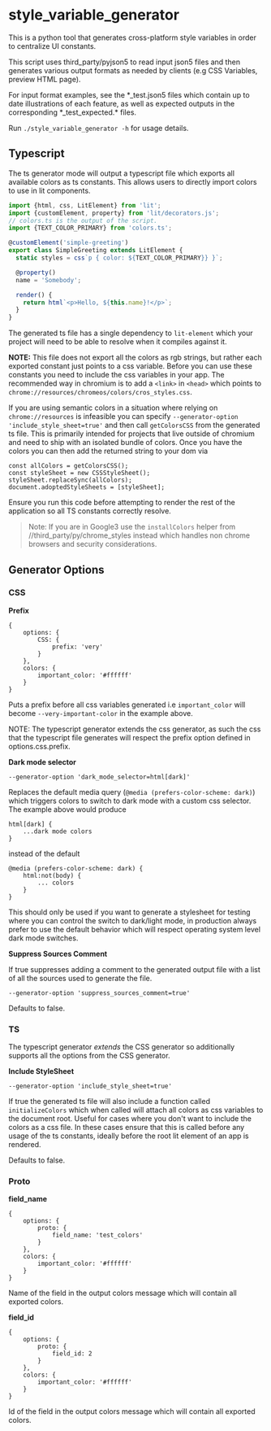 # style_variable_generator

This is a python tool that generates cross-platform style variables in order to
centralize UI constants.

This script uses third_party/pyjson5 to read input json5 files and then
generates various output formats as needed by clients (e.g CSS Variables,
preview HTML page).

For input format examples, see the \*_test.json5 files which contain up to date
illustrations of each feature, as well as expected outputs in the corresponding
\*_test_expected.\* files.

Run `./style_variable_generator -h` for usage details.

## Typescript

The ts generator mode will output a typescript file which exports all available
colors as ts constants. This allows users to directly import colors to use in
lit components.

```ts
import {html, css, LitElement} from 'lit';
import {customElement, property} from 'lit/decorators.js';
// colors.ts is the output of the script.
import {TEXT_COLOR_PRIMARY} from 'colors.ts';

@customElement('simple-greeting')
export class SimpleGreeting extends LitElement {
  static styles = css`p { color: ${TEXT_COLOR_PRIMARY}} }`;

  @property()
  name = 'Somebody';

  render() {
    return html`<p>Hello, ${this.name}!</p>`;
  }
}
```

The generated ts file has a single dependency to `lit-element` which your
project will need to be able to resolve when it compiles against it.

**NOTE:** This file does not export all the colors as rgb strings, but rather
each exported constant just points to a css variable. Before you can use these
constants you need to include the css variables in your app. The recommended way
in chromium is to add a `<link>` in `<head>` which points to
`chrome://resources/chromeos/colors/cros_styles.css`.

If you are using semantic colors in a situation where relying on
`chrome://resources` is infeasible you can specify
`--generator-option 'include_style_sheet=true'` and then call `getColorsCSS`
from the generated ts file. This is primarily intended for projects that live
outside of chromium and need to ship with an isolated bundle of colors. Once you
have the colors you can then add the returned string to your dom via

```
const allColors = getColorsCSS();
const styleSheet = new CSSStyleSheet();
styleSheet.replaceSync(allColors);
document.adoptedStyleSheets = [styleSheet];
```

Ensure you run this code before attempting to render the rest of the application
so all TS constants correctly resolve.

> Note: If you are in Google3 use the `installColors` helper from
> //third_party/py/chrome_styles instead which handles non chrome browsers and
> security considerations.

## Generator Options

### CSS

**Prefix**

```
{
    options: {
        CSS: {
            prefix: 'very'
        }
    },
    colors: {
        important_color: '#ffffff'
    }
}
```

Puts a prefix before all css variables generated i.e `important_color` will
become `--very-important-color` in the example above.

NOTE: The typescript generator extends the css generator, as such the css that
the typescript file generates will respect the prefix option defined in
options.css.prefix.

**Dark mode selector**

`--generator-option 'dark_mode_selector=html[dark]'`

Replaces the default media query (`@media (prefers-color-scheme: dark)`) which
triggers colors to switch to dark mode with a custom css selector. The example
above would produce

```
html[dark] {
    ...dark mode colors
}
```

instead of the default

```
@media (prefers-color-scheme: dark) {
    html:not(body) {
        ... colors
    }
}
```

This should only be used if you want to generate a stylesheet for testing where
you can control the switch to dark/light mode, in production always prefer to
use the default behavior which will respect operating system level dark mode
switches.

**Suppress Sources Comment**

If true suppresses adding a comment to the generated output file with a list of all the sources used to generate the file.

`--generator-option 'suppress_sources_comment=true'`

Defaults to false.

### TS

The typescript generator _extends_ the CSS generator so additionally supports all the options from the CSS generator.

**Include StyleSheet**

`--generator-option 'include_style_sheet=true'`

If true the generated ts file will also include a function called
`initializeColors` which when called will attach all colors as css variables to
the document root. Useful for cases where you don't want to include the colors
as a css file. In these cases ensure that this is called before any usage of
the ts constants, ideally before the root lit element of an app is rendered.

Defaults to false.

### Proto

**field_name**

```
{
    options: {
        proto: {
            field_name: 'test_colors'
        }
    },
    colors: {
        important_color: '#ffffff'
    }
}
```

Name of the field in the output colors message which will contain all exported
colors.


**field_id**

```
{
    options: {
        proto: {
            field_id: 2
        }
    },
    colors: {
        important_color: '#ffffff'
    }
}
```
Id of the field in the output colors message which will contain all exported
colors.
